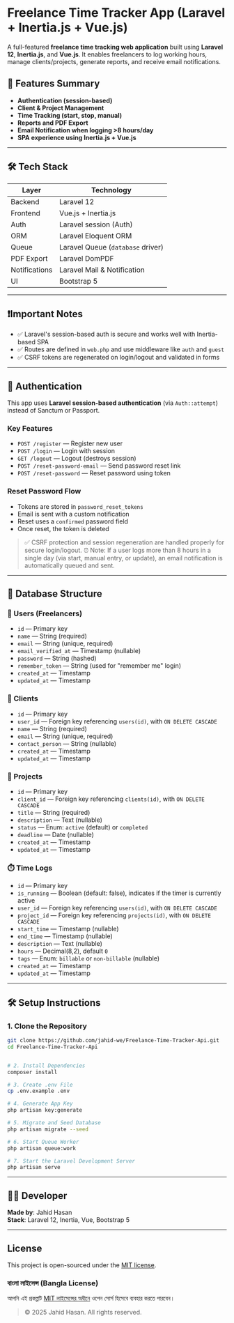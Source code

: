 # Freelance Time Tracker App (Laravel + Inertia.js + Vue.js)

A full-featured **freelance time tracking web application** built using **Laravel 12**, **Inertia.js**, and **Vue.js**. It enables freelancers to log working hours, manage clients/projects, generate reports, and receive email notifications.

## 🚀 Features Summary

- **Authentication (session-based)**
- **Client & Project Management**
- **Time Tracking (start, stop, manual)**
- **Reports and PDF Export**
- **Email Notification when logging >8 hours/day**
- **SPA experience using Inertia.js + Vue.js**

---

## 🛠️ Tech Stack

| Layer         | Technology                        |
| ------------- | --------------------------------- |
| Backend       | Laravel 12                        |
| Frontend      | Vue.js + Inertia.js               |
| Auth          | Laravel session (Auth)            |
| ORM           | Laravel Eloquent ORM              |
| Queue         | Laravel Queue (`database` driver) |
| PDF Export    | Laravel DomPDF                    |
| Notifications | Laravel Mail & Notification       |
| UI            | Bootstrap 5                       |

---

## ❗Important Notes

- ✅ Laravel's session-based auth is secure and works well with Inertia-based SPA
- ✅ Routes are defined in `web.php` and use middleware like `auth` and `guest`
- ✅ CSRF tokens are regenerated on login/logout and validated in forms

---
## 🔐 Authentication

This app uses **Laravel session-based authentication** (via `Auth::attempt`) instead of Sanctum or Passport.

### Key Features

- `POST /register` — Register new user
- `POST /login` — Login with session
- `GET /logout` — Logout (destroys session)
- `POST /reset-password-email` — Send password reset link
- `POST /reset-password` — Reset password using token

### Reset Password Flow

- Tokens are stored in `password_reset_tokens`
- Email is sent with a custom notification
- Reset uses a `confirmed` password field
- Once reset, the token is deleted

> ✅ CSRF protection and session regeneration are handled properly for secure login/logout.
> ⏰ Note: If a user logs more than 8 hours in a single day (via start, manual entry, or update), an email notification is automatically queued and sent.


---

## 🧱 Database Structure

### 👤 Users (Freelancers)

- `id` — Primary key  
- `name` — String (required)  
- `email` — String (unique, required)  
- `email_verified_at` — Timestamp (nullable)  
- `password` — String (hashed)  
- `remember_token` — String (used for "remember me" login)  
- `created_at` — Timestamp  
- `updated_at` — Timestamp  

### 👥 Clients

- `id` — Primary key  
- `user_id` — Foreign key referencing `users(id)`, with `ON DELETE CASCADE`  
- `name` — String (required)  
- `email` — String (unique, required)  
- `contact_person` — String (nullable)  
- `created_at` — Timestamp  
- `updated_at` — Timestamp  

### 📁 Projects

- `id` — Primary key  
- `client_id` — Foreign key referencing `clients(id)`, with `ON DELETE CASCADE`  
- `title` — String (required)  
- `description` — Text (nullable)  
- `status` — Enum: `active` (default) or `completed`  
- `deadline` — Date (nullable)  
- `created_at` — Timestamp  
- `updated_at` — Timestamp  

### ⏱️ Time Logs

- `id` — Primary key
- `is_running` — Boolean (default: false), indicates if the timer is currently active
- `user_id` — Foreign key referencing `users(id)`, with `ON DELETE CASCADE`
- `project_id` — Foreign key referencing `projects(id)`, with `ON DELETE CASCADE`
- `start_time` — Timestamp (nullable)
- `end_time` — Timestamp (nullable)
- `description` — Text (nullable)
- `hours` — Decimal(8,2), default `0`
- `tags` — Enum: `billable` or `non-billable` (nullable)
- `created_at` — Timestamp
- `updated_at` — Timestamp

---

## 🛠️ Setup Instructions

### 1. Clone the Repository

```bash
git clone https://github.com/jahid-we/Freelance-Time-Tracker-Api.git
cd Freelance-Time-Tracker-Api


# 2. Install Dependencies
composer install

# 3. Create .env File
cp .env.example .env

# 4. Generate App Key
php artisan key:generate

# 5. Migrate and Seed Database
php artisan migrate --seed

# 6. Start Queue Worker
php artisan queue:work

# 7. Start the Laravel Development Server
php artisan serve

```
---

## 🧑‍💻 Developer

**Made by**: Jahid Hasan  
**Stack**: Laravel 12, Inertia, Vue, Bootstrap 5

---

## License

This project is open-sourced under the [MIT license](LICENSE).

### বাংলা লাইসেন্স (Bangla License)

আপনি এই প্রকল্পটি [MIT লাইসেন্সের অধীনে](LICENSE_BN.txt) ওপেন সোর্স হিসেবে ব্যবহার করতে পারবেন।

> © 2025 Jahid Hasan. All rights reserved.

